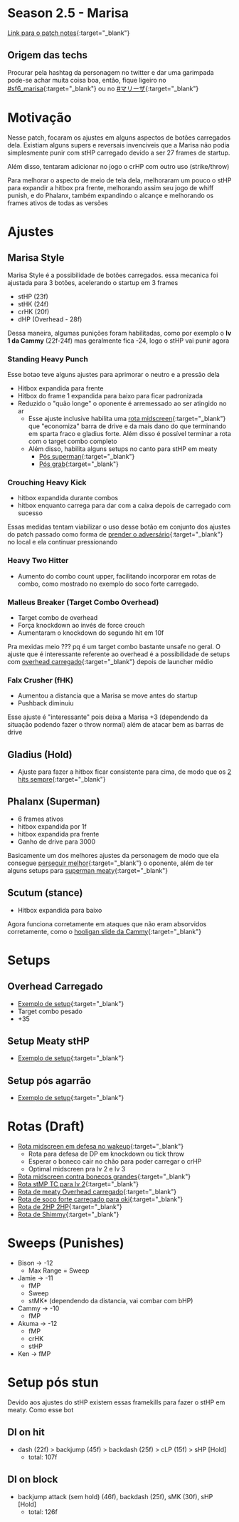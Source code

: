 # Season 2.5 - Marisa
[Link para o patch notes](https://www.streetfighter.com/6/buckler/battle_change/20241202/marisa){:target="_blank"}

## Origem das techs
Procurar pela hashtag da personagem no twitter e dar uma garimpada pode-se achar muita coisa boa, então, fique ligeiro no [#sf6_marisa](https://x.com/search?q=%23sf6_marisa&src=recent_search_click&f=live){:target="_blank"} ou no [#マリーザ](https://x.com/search?q=%23マリーザ&src=recent_search_click&f=live){:target="_blank"}

# Motivação
Nesse patch, focaram os ajustes em alguns aspectos de botões carregados dela. Existiam alguns supers e reversais invenciveis que a Marisa não podia simplesmente punir com stHP carregado devido a ser 27 frames de startup.

Além disso, tentaram adicionar no jogo o crHP com outro uso (strike/throw)

Para melhorar o aspecto de meio de tela dela, melhoraram um pouco o stHP para expandir a hitbox pra frente, melhorando assim seu jogo de whiff punish, e do Phalanx, também expandindo o alcançe e melhorando os frames ativos de todas as versões

# Ajustes

## Marisa Style
Marisa Style é a possibilidade de botões carregados. essa mecanica foi ajustada para 3 botões, acelerando o startup em 3 frames

- stHP (23f)
- stHK (24f)
- crHK (20f)
- dHP (Overhead - 28f)

Dessa maneira, algumas punições foram habilitadas, como por exemplo o **lv 1 da Cammy** (22f-24f) mas geralmente fica -24, logo o stHP vai punir agora

### Standing Heavy Punch
Esse botao teve alguns ajustes para aprimorar o neutro e a pressão dela
- Hitbox expandida para frente
- Hitbox do frame 1 expandida para baixo para ficar padronizada
- Reduzido o "quão longe" o oponente é arremessado ao ser atingido no ar
	- Esse ajuste inclusive habilita uma [rota midscreen](https://x.com/agoaniki/status/1863500836976160825){:target="_blank"} que "economiza" barra de drive e da mais dano do que terminando em sparta fraco e gladius forte. Além disso é possível terminar a rota com o target combo completo
	- Além disso, habilita alguns setups no canto para stHP em meaty
		- [Pós superman](https://x.com/streambeison/status/1863472823051915271){:target="_blank"}
		- [Pós grab](https://x.com/streambeison/status/1863448021276791161){:target="_blank"}

### Crouching Heavy Kick
- hitbox expandida durante combos
- hitbox enquanto carrega para dar com a caixa depois de carregado com sucesso

Essas medidas tentam viabilizar o uso desse botão em conjunto dos ajustes do patch passado como forma de [prender o adversário](https://x.com/shozan_6/status/1864083656580768210){:target="_blank"} no local e ela continuar pressionando

### Heavy Two Hitter
- Aumento do combo count upper, facilitando incorporar em rotas de combo, como mostrado no exemplo do soco forte carregado.

### Malleus Breaker (Target Combo Overhead)
- Target combo de overhead
- Força knockdown ao invés de force crouch
- Aumentaram o knockdown do segundo hit em 10f

Pra mexidas meio ??? pq é um target combo bastante unsafe no geral. O ajuste que é interessante referente ao overhead é a possibilidade de setups com [overhead carregado](https://x.com/DillonR93/status/1863702541512609933){:target="_blank"} depois de launcher médio

### Falx Crusher (fHK)
- Aumentou a distancia que a Marisa se move antes do startup
- Pushback diminuiu

Esse ajuste é "interessante" pois deixa a Marisa +3 (dependendo da situação podendo fazer o throw normal) além de atacar bem as barras de drive

## Gladius (Hold)
- Ajuste para fazer a hitbox ficar consistente para cima, de modo que os [2 hits sempre](https://youtu.be/4riOkQWEkRo?t=73){:target="_blank"}

## Phalanx (Superman)
- 6 frames ativos
- hitbox expandida por 1f
- hitbox expandida pra frente
- Ganho de drive para 3000

Basicamente um dos melhores ajustes da personagem de modo que ela consegue [perseguir melhor](https://x.com/112ASDAXZCWD3R/status/1863541793410924984){:target="_blank"} o oponente, além de ter alguns setups para [superman meaty](https://x.com/prometheusfgc/status/1863584417521787163){:target="_blank"}

## Scutum (stance)
- Hitbox expandida para baixo

Agora funciona corretamente em ataques que não eram absorvidos corretamente, como o [hooligan slide da Cammy](https://x.com/shozan_6/status/1863469102511350050){:target="_blank"}

# Setups
## Overhead Carregado
- [Exemplo de setup](https://x.com/DillonR93/status/1863702541512609933){:target="_blank"}
- Target combo pesado
- +35

## Setup Meaty stHP
- [Exemplo de setup](https://x.com/streambeison/status/1863472823051915271){:target="_blank"}

## Setup pós agarrão
- [Exemplo de setup](https://x.com/streambeison/status/1863448021276791161){:target="_blank"}

# Rotas (Draft)
- [Rota midscreen em defesa no wakeup](https://x.com/agoaniki/status/1863679270800986545){:target="_blank"}
  - Rota para defesa de DP em knockdown ou tick throw
  - Esperar o boneco cair no chão para poder carregar o crHP
  - Optimal midscreen pra lv 2 e lv 3
- [Rota midscreen contra bonecos grandes](https://x.com/agoaniki/status/1863730297864589715){:target="_blank"}
- [Rota stMP TC para lv 2](https://x.com/Tucker_2513/status/1863638508247961966){:target="_blank"}
- [Rota de meaty Overhead carregado](https://x.com/OneDayOutFGC/status/1863634785123406173){:target="_blank"}
- [Rota de soco forte carregado para oki](https://x.com/agoaniki/status/1863500836976160825){:target="_blank"}
- [Rota de 2HP 2HP](https://x.com/g_kujo/status/1863687528504840420){:target="_blank"}
- [Rota de Shimmy](https://x.com/agoaniki/status/1863940811974643752){:target="_blank"}

# Sweeps (Punishes)
- Bison -> -12
	- Max Range = Sweep
- Jamie -> -11
	- fMP
	- Sweep
	- stMK* (dependendo da distancia, vai combar com bHP)
- Cammy -> -10
	- fMP
- Akuma -> -12
	- fMP
	- crHK
	- stHP
- Ken -> fMP

# Setup pós stun

Devido aos ajustes do stHP existem essas framekills para fazer o stHP em meaty. Como esse bot

## DI on hit
- dash (22f) > backjump (45f) > backdash (25f) > cLP (15f) > sHP [Hold]
	- total: 107f

## DI on block
- backjump attack (sem hold) (46f), backdash (25f), sMK (30f), sHP [Hold]
	- total: 126f
